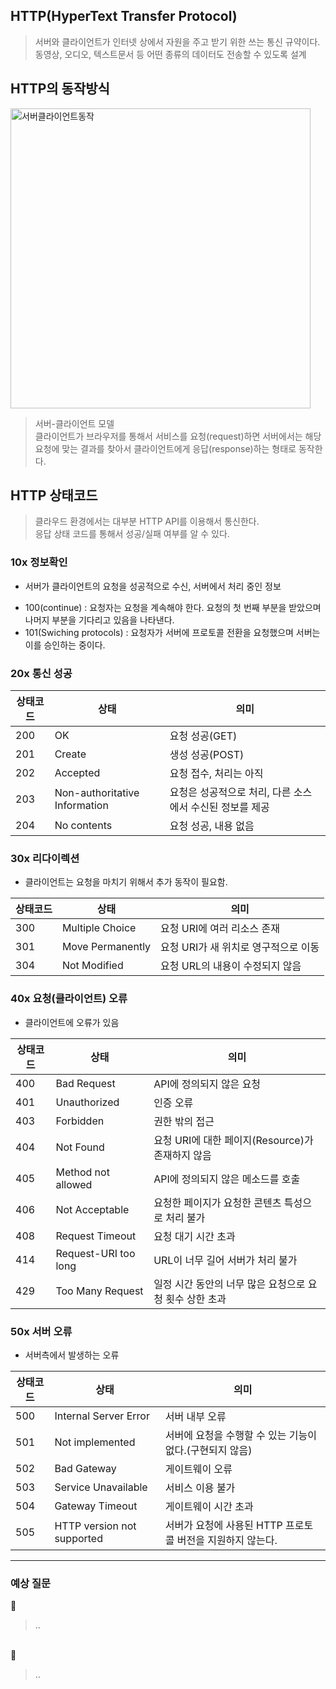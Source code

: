 ## HTTP(HyperText Transfer Protocol)

> 서버와 클라이언트가 인터넷 상에서 자원을 주고 받기 위한 쓰는 통신 규약이다.  
> 동영상, 오디오, 텍스트문서 등 어떤 종류의 데이터도 전송할 수 있도록 설계

## HTTP의 동작방식

<img width="480" alt="서버클라이언트동작" src="https://user-images.githubusercontent.com/63037344/145324484-a49e26bf-1780-4606-811d-36501da7429d.png">

> 서버-클라이언트 모델  
> 클라이언트가 브라우저를 통해서 서비스를 요청(request)하면 서버에서는 해당 요청에 맞는 결과를 찾아서 클라이언트에게 응답(response)하는 형태로 동작한다.

## HTTP 상태코드

> 클라우드 환경에서는 대부분 HTTP API를 이용해서 통신한다.  
> 응답 상태 코드를 통해서 성공/실패 여부를 알 수 있다.

### 10x 정보확인

- 서버가 클라이언트의 요청을 성공적으로 수신, 서버에서 처리 중인 정보

* 100(continue) : 요청자는 요청을 계속해야 한다. 요청의 첫 번째 부분을 받았으며 나머지 부분을 기다리고 있음을 나타낸다.
* 101(Swiching protocols) : 요청자가 서버에 프로토콜 전환을 요청했으며 서버는 이를 승인하는 중이다.

### 20x 통신 성공

| 상태코드 | 상태                          | 의미                                                     |
| -------- | ----------------------------- | -------------------------------------------------------- |
| 200      | OK                            | 요청 성공(GET)                                           |
| 201      | Create                        | 생성 성공(POST)                                          |
| 202      | Accepted                      | 요청 접수, 처리는 아직                                   |
| 203      | Non-authoritative Information | 요청은 성공적으로 처리, 다른 소스에서 수신된 정보를 제공 |
| 204      | No contents                   | 요청 성공, 내용 없음                                     |

### 30x 리다이렉션

- 클라이언트는 요청을 마치기 위해서 추가 동작이 필요함.

| 상태코드 | 상태             | 의미                                 |
| -------- | ---------------- | ------------------------------------ |
| 300      | Multiple Choice  | 요청 URI에 여러 리소스 존재          |
| 301      | Move Permanently | 요청 URI가 새 위치로 영구적으로 이동 |
| 304      | Not Modified     | 요청 URL의 내용이 수정되지 않음      |

### 40x 요청(클라이언트) 오류

- 클라이언트에 오류가 있음

| 상태코드 | 상태                 | 의미                                                    |
| -------- | -------------------- | ------------------------------------------------------- |
| 400      | Bad Request          | API에 정의되지 않은 요청                                |
| 401      | Unauthorized         | 인증 오류                                               |
| 403      | Forbidden            | 권한 밖의 접근                                          |
| 404      | Not Found            | 요청 URI에 대한 페이지(Resource)가 존재하지 않음        |
| 405      | Method not allowed   | API에 정의되지 않은 메소드를 호출                       |
| 406      | Not Acceptable       | 요청한 페이지가 요청한 콘텐츠 특성으로 처리 불가        |
| 408      | Request Timeout      | 요청 대기 시간 초과                                     |
| 414      | Request-URI too long | URL이 너무 길어 서버가 처리 불가                        |
| 429      | Too Many Request     | 일정 시간 동안의 너무 많은 요청으로 요청 횟수 상한 초과 |

### 50x 서버 오류

- 서버측에서 발생하는 오류

| 상태코드 | 상태                       | 의미                                                       |
| -------- | -------------------------- | ---------------------------------------------------------- |
| 500      | Internal Server Error      | 서버 내부 오류                                             |
| 501      | Not implemented            | 서버에 요청을 수행할 수 있는 기능이 없다.(구현되지 않음)   |
| 502      | Bad Gateway                | 게이트웨이 오류                                            |
| 503      | Service Unavailable        | 서비스 이용 불가                                           |
| 504      | Gateway Timeout            | 게이트웨이 시간 초과                                       |
| 505      | HTTP version not supported | 서버가 요청에 사용된 HTTP 프로토콜 버전을 지원하지 않는다. |

<hr/>

### 예상 질문

📌

> ..

<br/>
📌

> ..
